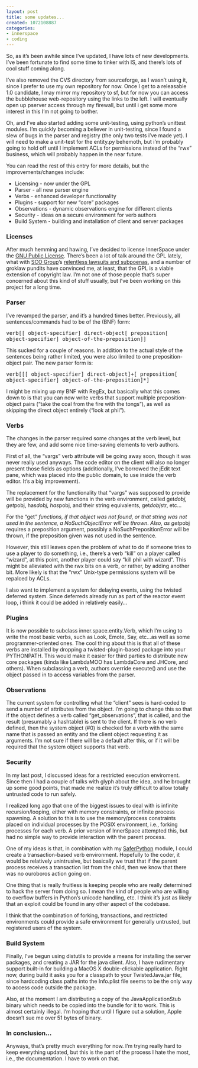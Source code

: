 ```yaml
---
layout: post
title: some updates...
created: 1072108887
categories:
- innerspace
- coding
---
```

<p>So, as it&#8217;s been awhile since I&#8217;ve updated, I have lots of new developments. I&#8217;ve been fortunate to find some time to tinker with IS, and there&#8217;s lots of cool stuff coming along. </p>

<p>I&#8217;ve also removed the CVS directory from sourceforge, as I wasn&#8217;t using it, since I prefer to use my own repository for now. Once I get to a releasable 1.0 candidate, I may mirror my repository to sf, but for now you can access the bubblehouse web-repository using the links to the left. I will eventually open up pserver access through my firewall, but until i get some more interest in this I&#8217;m not going to bother.</p>

<p>Oh, and I&#8217;ve also started adding some unit-testing, using python&#8217;s unittest modules. I&#8217;m quickly becoming a believer in unit-testing, since I found a slew of bugs in the parser and registry (the only two tests i&#8217;ve made yet). I will need to make a unit-test for the entity.py behemoth, but i&#8217;m probably going to hold off until I implement ACLs for permissions instead of the &#8220;rwx&#8221; business, which will probably happen in the near future.</p>

<p>You can read the rest of this entry for more details, but the improvements/changes include:</p>

<UL>
<LI>Licensing - now under the GPL</LI>
<LI>Parser - all new parser engine</LI>
<LI>Verbs - enhanced developer functionality</LI>
<LI>Plugins - support for new &#8220;core&#8221; packages</LI>
<LI>Observations - dynamic observations engine for different clients</LI>
<LI>Security - ideas on a secure environment for verb authors</LI>
<LI>Build System - building and installation of client and server packages</LI>
</UL>

<h3>Licenses</h3>
<p>After much hemming and hawing, I&#8217;ve decided to license InnerSpace under the <A HREF="http://www.gnu.org/licenses/gpl.html">GNU Public License</A>. There&#8217;s been a lot of talk around the GPL lately, what with <A href="http://www.sco.com">SCO Group</A>&#8217;s <A HREF="http://slashdot.org/search.pl?topic=88">relentless lawsuits and subpoenas</A>, and a number of groklaw pundits have convinced me, at least, that the GPL is a viable extension of copyright law. I&#8217;m not one of those people that&#8217;s super concerned about this kind of stuff usually, but I&#8217;ve been working on this project for a long time.</p>

<h3>Parser</h3>
<p>I&#8217;ve revamped the parser, and it&#8217;s a hundred times better. Previously, all sentences/commands had to be of the (BNF) form:</p>

<p><tt>verb[[ object-specifier] direct-object[ preposition[ object-specifier] object-of-the-preposition]]</tt></p>

<p>This sucked for a couple of reasons. In addition to the actual style of the sentences being rather limited, you were also limited to one preposition-object pair. The new parser form is:</p>

<p><tt>verb[[[ object-specifier] direct-object]+[ preposition[ object-specifier] object-of-the-preposition]*]</tt></p>

<p>I might be mixing up my BNF with RegEx, but basically what this comes down to is that you can now write verbs that support multiple preposition-object pairs (&#8220;take the coal from the fire with the tongs&#8221;), as well as skipping the direct object entirely (&#8220;look at phil&#8221;).</p>

<h3>Verbs</h3>
<p>The changes in the parser required some changes at the verb level, but they are few, and add some nice time-saving elements to verb authors.</p>

<p>First of all, the &#8220;vargs&#8221; verb attribute will be going away soon, though it was never really used anyways. The code editor on the client will also no longer present those fields as options (additionally, I&#8217;ve borrowed the jEdit text pane, which was placed into the public domain, to use inside the verb editor. It&#8217;s a big improvement).</p>

<p>The replacement for the functionality that &#8220;vargs&#8221; was supposed to provide will be provided by new functions in the verb environment, called get<em>dobj, get</em>pobj, has<em>dobj, has</em>pobj, and their string equivalents, get<em>dobj</em>str, etc&#8230;</p>

<p>For the &#8220;get<em>&#8221; functions, if that object was not found, or that string was not used in the sentence, a NoSuchObjectError will be thrown. Also, as get</em>pobj requires a preposition argument, possibly a NoSuchPrepositionError will be thrown, if the preposition given was not used in the sentence.</p>

<p>However, this still leaves open the problem of what to do if someone tries to use a player to do something, i.e., there&#8217;s a verb &#8220;kill&#8221; on a player called &#8220;wizard&#8221;, at this point, another player could say &#8220;kill phil with wizard&#8221;. This might be alleviated with the rwx bits on a verb, or rather, by adding another bit. More likely is that the &#8220;rwx&#8221; Unix-type permissions system will be repalced by ACLs.</p>

<p>I also want to implement a system for delaying events, using the twisted deferred system. Since deferreds already run as part of the reactor event loop, i think it could be added in relatively easily&#8230;</p>

<h3>Plugins</h3>
<p>It is now possible to subclass inner.space.entity.Verb, which I&#8217;m using to write the most basic verbs, such as Look, Emote, Say, etc&#8230;as well as some programmer-oriented ones. The cool thing about this is that all of these verbs are installed by dropping a twisted-plugin-based package into your PYTHONPATH. This would make it easier for third parties to distribute new core packages (kinda like LambdaMOO has LambdaCore and JHCore, and others). When subclassing a verb, authors override execute() and use the object passed in to access variables from the parser.</p>

<h3>Observations</h3>
<p>The current system for controlling what the &#8220;client&#8221; sees is hard-coded to send a number of attributes from the object. I&#8217;m going to change this so that if the object defines a verb called &#8220;get_observations&#8221;, that is called, and the result (presumably a hashtable) is sent to the client. If there is no verb defined, then the system object (#0) is checked for a verb with the same name that is passed an entity and the client object requesting it as arguments. I&#8217;m not sure if there will be a default after this, or if it will be required that the system object supports that verb.</p>

<h3>Security</h3>
<p>In my last post, I discussed ideas for a restricted execution enviroment. Since then I had a couple of talks with glyph about the idea, and he brought up some good points, that made me realize it&#8217;s truly difficult to allow totally untrusted code to run safely.</p>

<p>I realized long ago that one of the biggest issues to deal with is infinite recursion/looping, either with memory constraints, or infinite process spawning. A solution to this is to use the memory/process constraints placed on individual processes by the POSIX environment, i.e., forking processes for each verb. A prior version of InnerSpace attempted this, but had no simple way to provide interaction with the parent process.</p>

<p>One of my ideas is that, in combination with my <A href="http://bubblehouse.org/cgi-bin/viewcvs.cgi/*checkout*/SaferPython/safer.py?content-type=text/plain">
SaferPython</A> module, I could create a transaction-based verb environment. Hopefully to the coder, it would be relatively unintrusive, but basically we trust that if the parent process receives a transaction list from the child, then we know that there was no ouroboros action going on.</p>

<p>One thing that is really fruitless is keeping people who are really determined to hack the server from doing so. I mean the kind of people who are willing to overflow buffers in Python&#8217;s unicode handling, etc. I think it&#8217;s just as likely that an exploit could be found in any other aspect of the codebase.</p>

<p>I think that the combination of forking, transactions, and restricted environments could provide a safe environment for generally untrusted, but registered users of the system.</p>

<h3>Build System</h3>
<p>Finally, I&#8217;ve begun using distutils to provide a means for installing the server packages, and creating a JAR for the java client. Also, I have rudimentary support built-in for building a MacOS X double-clickable application. Right now, during build it asks you for a classpath to your TwistedJava.jar file, since hardcoding class paths into the Info.plist file seems to be the only way to access code outside the package.</p>

<p>Also, at the moment I am distributing a copy of the JavaApplicationStub binary which needs to be copied into the bundle for it to work. This is almost certainly illegal. I&#8217;m hoping that until I figure out a solution, Apple doesn&#8217;t sue me over 51 bytes of binary.</p>

<h3>In conclusion&#8230;</h3>
<p>Anyways, that&#8217;s pretty much everything for now. I&#8217;m trying really hard to keep everything updated, but this is the part of the process I hate the most, i.e., the documentation. I have to work on that.</p>
